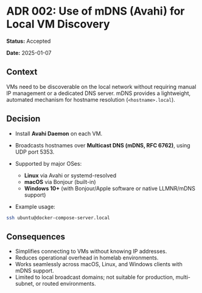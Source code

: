 # ADR 002: Use of mDNS (Avahi) for Local VM Discovery

**Status:** Accepted

**Date:** 2025-01-07

## Context

VMs need to be discoverable on the local network without requiring manual IP management or a dedicated DNS server.
mDNS provides a lightweight, automated mechanism for hostname resolution (`<hostname>.local`).

## Decision

* Install **Avahi Daemon** on each VM.

* Broadcasts hostnames over **Multicast DNS (mDNS, RFC 6762)**, using UDP port 5353.

* Supported by major OSes:

    * **Linux** via Avahi or systemd-resolved
    * **macOS** via Bonjour (built-in)
    * **Windows 10+** (with Bonjour/Apple software or native LLMNR/mDNS support)

* Example usage:

```sh
ssh ubuntu@docker-compose-server.local
```

## Consequences

* Simplifies connecting to VMs without knowing IP addresses.
* Reduces operational overhead in homelab environments.
* Works seamlessly across macOS, Linux, and Windows clients with mDNS support.
* Limited to local broadcast domains; not suitable for production, multi-subnet, or routed environments.
